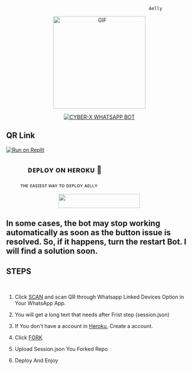                                                           Aelly

<p align = center>   <img src="https://telegra.ph/file/8008aa64eb036af724259.jpg" alt="GIF" width="250" height="250"/> </p>

<p align  = center> <a href="#"><img title="CYBER-X WHATSAPP BOT" src="https://img.shields.io/badge/Aelly WhatsApp Bot-green?colorA=%23ff0000&colorB=%23017e40&style=for-the-badge"></a> </p>

## QR Link
[![Run on Replit](https://replit.com/badge/github/freeCodeCamp/Rust-in-Replit)](https://replit.com/@anunicn47/Aelly?output%20only=1&lite=1#index.js)




## ㅤㅤㅤᴅᴇᴘʟᴏʏ ᴏɴ ʜᴇʀᴏᴋᴜ​ 🚀
ㅤㅤㅤᴛʜᴇ ᴇᴀsɪᴇsᴛ ᴡᴀʏ ᴛᴏ ᴅᴇᴘʟᴏʏ ᴀᴇʟʟʏ ​
<p align="center"><a href="https://heroku.com/deploy?template=https://github.com/anunicn47/Aelly.0"> <img src="https://img.shields.io/badge/Deploy%20To%20Heroku-black?style=for-the-badge&logo=heroku" width="220" height="38.45"/></a></p>




## In some cases, the bot may stop working automatically as soon as the button issue is resolved. So, if it happens, turn the restart Bot. I will find a solution soon.

## STEPS
<br>

1. Click [SCAN](https://replit.com/@anunicn47/Aelly?v=1) and scan QR through Whatsapp Linked Devices Option in Your WhatsApp App.

2. You will get a long text that needs after Frist step (session.json)

3. If You don't have a account in [Heroku](https://signup.heroku.com/), Create a account.

4. Click [FORK](https://github.com/anunicn47/Aelly.0/fork)
5. Upload Session.json You Forked Repo
6. Deploy And Enjoy

